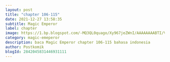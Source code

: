 ```yaml
---
layout: post 
title: "chapter 106-115"
date: 2021-12-27 13:58:35
subtitle: Magic Emperor
label: chapter
image: https://1.bp.blogspot.com/-MQ3QL0quago/Xy967jeZWnI/AAAAAAAABTI/Vs7D101CCXkJybMV_vJrx0tvbEoegHaYACLcBGAsYHQ/s72-c/Magic-Emperor.jpg
category: magic-emeperor
description: baca Magic Emperor chapter 106-115 bahasa indonesia 
author: Postkomik
blogId: 2842045831446931111
---
```

